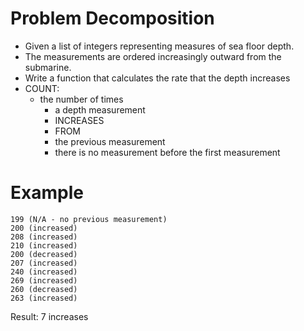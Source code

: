 # Problem Decomposition
- Given a  list of integers representing measures of sea floor depth.
- The measurements are ordered increasingly outward from the submarine.
- Write a function that calculates the rate that the depth increases
- COUNT:
  - the number of times
    - a depth measurement
    - INCREASES
    - FROM
    - the previous measurement
    - there is no measurement before the first measurement

# Example
```
199 (N/A - no previous measurement)
200 (increased)
208 (increased)
210 (increased)
200 (decreased)
207 (increased)
240 (increased)
269 (increased)
260 (decreased)
263 (increased)
```
Result: 7 increases